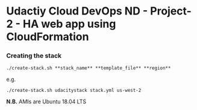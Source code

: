# Udactiy Cloud DevOps ND - Project-2 - HA web app using CloudFormation

### Creating the stack 

`./create-stack.sh **stack_name** **template_file** **region**`

e.g.

`./create-stack.sh udacitystack stack.yml us-west-2`


**N.B.** AMIs are Ubuntu 18.04 LTS